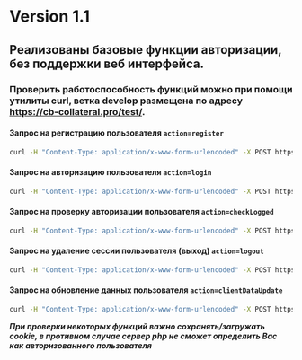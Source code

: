 Version 1.1
============
Реализованы базовые функции авторизации, без поддержки веб интерфейса.
--------------
### Проверить работоспособность функций можно при помощи утилиты curl, ветка develop размещена по адресу <https://cb-collateral.pro/test/>.
#### Запрос на регистрацию пользователя `action=register`
```bash
curl -H "Content-Type: application/x-www-form-urlencoded" -X POST https://cb-collateral.pro/test/php/main.php?action=register -d "email=your@mail.com&password=your_password"
```

#### Запрос на авторизацию пользователя `action=login`
```bash
curl -H "Content-Type: application/x-www-form-urlencoded" -X POST https://cb-collateral.pro/test/php/main.php?action=login -c "/path/to/save/cookie" -d "email=your@mail.com&password=your_password"
```

#### Запрос на проверку авторизации пользователя `action=checkLogged`
```bash
curl -H "Content-Type: application/x-www-form-urlencoded" -X POST https://cb-collateral.pro/test/php/main.php?action=checkLogged -b "/path/to/load/cookie"
```

#### Запрос на удаление сессии пользователя (выход) `action=logout`
```bash
curl -H "Content-Type: application/x-www-form-urlencoded" -X POST https://cb-collateral.pro/test/php/main.php?action=logout -b "/path/to/load/cookie"
```

#### Запрос на обновление данных пользователя `action=clientDataUpdate`
```bash
curl -H "Content-Type: application/x-www-form-urlencoded" -X POST https://cb-collateral.pro/test/php/main.php?action=clientDataUpdate -b "/path/to/load/cookie" -d "name=Name&surname=Surname&patronymic=Patronymic&birth_day=YYYY-MM-DD"
```
***При проверки некоторых функций важно сохранять/загружать cookie, в противном случае сервер php не сможет определить Вас как авторизованного пользователя***